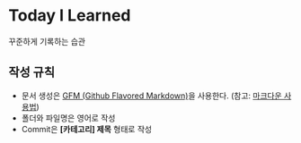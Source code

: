 # Today I Learned
꾸준하게 기록하는 습관

## 작성 규칙
* 문서 생성은 [GFM (Github Flavored Markdown)](https://help.github.com/en/categories/writing-on-github)을 사용한다. (참고: [마크다운 사용법](https://gist.github.com/ihoneymon/652be052a0727ad59601#this-is-an-h1))
* 폴더와 파일명은 영어로 작성
* Commit은 **[카테고리] 제목** 형태로 작성
